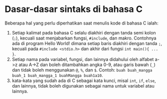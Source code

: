 # Dasar-dasar sintaks di bahasa C
Beberapa hal yang perlu diperhatikan saat menulis kode di bahasa C ialah:
1. Setiap kalimat pada bahasa C selalu diakhiri dengan tanda semi kolon (`;`), kecuali saat menjabarkan fungsi, `#include`, dan makro. Contohnya ada di program Hello World! dimana setiap baris diakhiri dengan tanda `;`, kecuali pada `#include <stdio.h>` dan akhir dari fungsi `int main(){ ... }`.
2. Setiap nama pada variabel, fungsi, dan lainnya didahului oleh alfabet a->z atau A->Z dan boleh ditambahkan angka 0-9, atau garis bawah (`_`) dan tidak boleh menggunakan `@`, `%`, dan `$`. Contoh: `buah buah_mangga buah_1 buah_mangga_1 buahMangga buah1a10`.
3. kata-kata yang sudah ada di C sebagai kata kunci, misal `int`, `if`, `else`, dan lainnya, tidak boleh digunakan sebagai nama untuk variabel atau lainnya.
